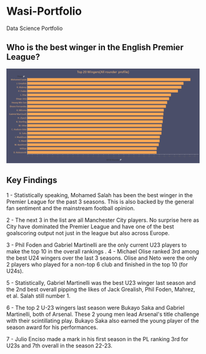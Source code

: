 # Wasi-Portfolio
Data Science Portfolio
## Who is the best winger in the English Premier League?
![Salah report](https://github.com/WasiShaikh977/PL-Wingers-Weighted-index/blob/main/images/All%20Rounders.png)
## Key Findings
1 - Statistically speaking, Mohamed Salah has been the best winger in the Premier League for the past 3 seasons. This is also backed by the general fan sentiment and the mainstream football opinion.


2 - The next 3 in the list are all Manchester City players. No surprise here as City have dominated the Premier League and have one of the best goalscoring output not just in the league but also across Europe.

3 - Phil Foden and Gabriel Martinelli are the only current U23 players to make the top 10 in the overall rankings
.
4 - Michael Olise ranked 3rd among the best U24 wingers over the last 3 seasons. Olise and Neto were the only 2 players who played for a non-top 6 club and finished in the top 10 (for U24s).

5 - Statistically, Gabriel Martinelli was the best U23 winger last season and the 2nd best overall pipping the likes of Jack Grealish, Phil Foden, Mahrez, et al. Salah still number 1.

6 - The top 2 U-23 wingers last season were Bukayo Saka and Gabriel Martinelli, both of Arsenal. These 2 young men lead Arsenal's title challenge with their scintillating play. Bukayo Saka also earned the young player of the season award for his performances.

7 - Julio Enciso made a mark in his first season in the PL ranking 3rd for U23s and 7th overall in the season 22-23.
